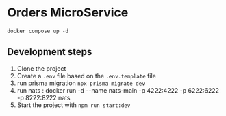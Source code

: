 # Orders MicroService

```
docker compose up -d
```

## Development steps

1. Clone the project
2. Create a `.env` file based on the `.env.template` file
3. run prisma migration `npx prisma migrate dev`
4. run nats : docker run -d --name nats-main -p 4222:4222 -p 6222:6222 -p 8222:8222 nats
5. Start the project with `npm run start:dev`
